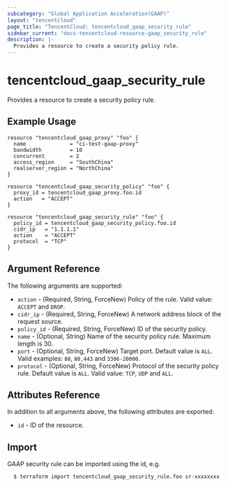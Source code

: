 ```yaml
---
subcategory: "Global Application Acceleration(GAAP)"
layout: "tencentcloud"
page_title: "TencentCloud: tencentcloud_gaap_security_rule"
sidebar_current: "docs-tencentcloud-resource-gaap_security_rule"
description: |-
  Provides a resource to create a security policy rule.
---
```


# tencentcloud_gaap_security_rule

Provides a resource to create a security policy rule.

## Example Usage

```hcl
resource "tencentcloud_gaap_proxy" "foo" {
  name              = "ci-test-gaap-proxy"
  bandwidth         = 10
  concurrent        = 2
  access_region     = "SouthChina"
  realserver_region = "NorthChina"
}

resource "tencentcloud_gaap_security_policy" "foo" {
  proxy_id = tencentcloud_gaap_proxy.foo.id
  action   = "ACCEPT"
}

resource "tencentcloud_gaap_security_rule" "foo" {
  policy_id = tencentcloud_gaap_security_policy.foo.id
  cidr_ip   = "1.1.1.1"
  action    = "ACCEPT"
  protocol  = "TCP"
}
```

## Argument Reference

The following arguments are supported:

* `action` - (Required, String, ForceNew) Policy of the rule. Valid value: `ACCEPT` and `DROP`.
* `cidr_ip` - (Required, String, ForceNew) A network address block of the request source.
* `policy_id` - (Required, String, ForceNew) ID of the security policy.
* `name` - (Optional, String) Name of the security policy rule. Maximum length is 30.
* `port` - (Optional, String, ForceNew) Target port. Default value is `ALL`. Valid examples: `80`, `80,443` and `3306-20000`.
* `protocol` - (Optional, String, ForceNew) Protocol of the security policy rule. Default value is `ALL`. Valid value: `TCP`, `UDP` and `ALL`.

## Attributes Reference

In addition to all arguments above, the following attributes are exported:

* `id` - ID of the resource.



## Import

GAAP security rule can be imported using the id, e.g.

```
  $ terraform import tencentcloud_gaap_security_rule.foo sr-xxxxxxxx
```

